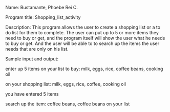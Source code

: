 Name: Bustamante, Phoebe Rei C. 

Program title: Shopping_list_activity

Description: This program allows the user to 
create a shopping list or a to do list for them to complete. 
The user can put up to 5 or more items they need to buy or get,
and the program itself will show the user what he needs 
to buy or get. And the user will be able to to search up 
the items the user needs that are only on his list. 

Sample input and output:

enter up 5 items on your list to buy:
milk, eggs, rice, coffee beans, cooking oil

on your shopping list: milk, eggs, rice, 
coffee, cooking oil

you have entered 5 items

search up the item: coffee beans, 
coffee beans on your list
